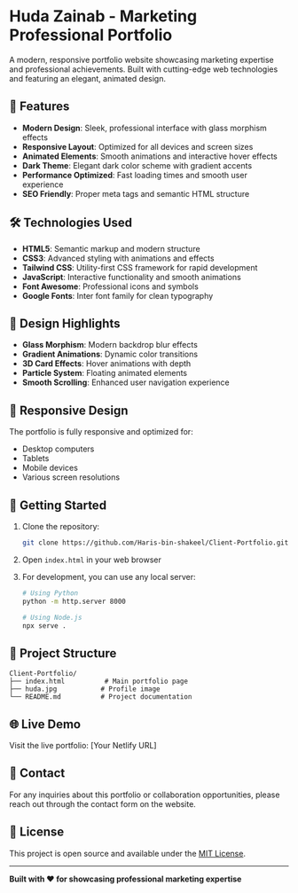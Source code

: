 # Huda Zainab - Marketing Professional Portfolio

A modern, responsive portfolio website showcasing marketing expertise and professional achievements. Built with cutting-edge web technologies and featuring an elegant, animated design.

## 🌟 Features

- **Modern Design**: Sleek, professional interface with glass morphism effects
- **Responsive Layout**: Optimized for all devices and screen sizes
- **Animated Elements**: Smooth animations and interactive hover effects
- **Dark Theme**: Elegant dark color scheme with gradient accents
- **Performance Optimized**: Fast loading times and smooth user experience
- **SEO Friendly**: Proper meta tags and semantic HTML structure

## 🛠️ Technologies Used

- **HTML5**: Semantic markup and modern structure
- **CSS3**: Advanced styling with animations and effects
- **Tailwind CSS**: Utility-first CSS framework for rapid development
- **JavaScript**: Interactive functionality and smooth animations
- **Font Awesome**: Professional icons and symbols
- **Google Fonts**: Inter font family for clean typography

## 🎨 Design Highlights

- **Glass Morphism**: Modern backdrop blur effects
- **Gradient Animations**: Dynamic color transitions
- **3D Card Effects**: Hover animations with depth
- **Particle System**: Floating animated elements
- **Smooth Scrolling**: Enhanced user navigation experience

## 📱 Responsive Design

The portfolio is fully responsive and optimized for:
- Desktop computers
- Tablets
- Mobile devices
- Various screen resolutions

## 🚀 Getting Started

1. Clone the repository:
   ```bash
   git clone https://github.com/Haris-bin-shakeel/Client-Portfolio.git
   ```

2. Open `index.html` in your web browser

3. For development, you can use any local server:
   ```bash
   # Using Python
   python -m http.server 8000
   
   # Using Node.js
   npx serve .
   ```

## 📁 Project Structure

```
Client-Portfolio/
├── index.html          # Main portfolio page
├── huda.jpg           # Profile image
└── README.md          # Project documentation
```

## 🌐 Live Demo

Visit the live portfolio: [Your Netlify URL]

## 📧 Contact

For any inquiries about this portfolio or collaboration opportunities, please reach out through the contact form on the website.

## 📄 License

This project is open source and available under the [MIT License](LICENSE).

---

**Built with ❤️ for showcasing professional marketing expertise** 